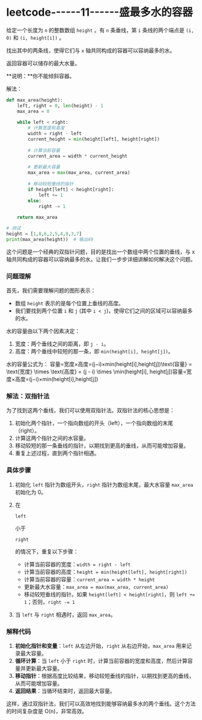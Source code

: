 # leetcode------11------盛最多水的容器

给定一个长度为 `n` 的整数数组 `height` 。有 `n` 条垂线，第 `i` 条线的两个端点是 `(i, 0)` 和 `(i, height[i])` 。

找出其中的两条线，使得它们与 `x` 轴共同构成的容器可以容纳最多的水。

返回容器可以储存的最大水量。

**说明：**你不能倾斜容器。



解法：

```python
def max_area(height):
    left, right = 0, len(height) - 1
    max_area = 0
    
    while left < right:
        # 计算宽度和高度
        width = right - left
        current_height = min(height[left], height[right])
        
        # 计算当前容量
        current_area = width * current_height
        
        # 更新最大容量
        max_area = max(max_area, current_area)
        
        # 移动较短垂线的指针
        if height[left] < height[right]:
            left += 1
        else:
            right -= 1
    
    return max_area

# 测试
height = [1,8,6,2,5,4,8,3,7]
print(max_area(height))  # 输出49

```



这个问题是一个经典的双指针问题，目的是找出一个数组中两个位置的垂线，与 x 轴共同构成的容器可以容纳最多的水。让我们一步步详细讲解如何解决这个问题。

### 问题理解

首先，我们需要理解问题的图形表示：

- 数组 `height` 表示的是每个位置上垂线的高度。
- 我们要找到两个位置 `i` 和 `j` (其中 `i < j`)，使得它们之间的区域可以容纳最多的水。

水的容量由以下两个因素决定：

1. 宽度：两个垂线之间的距离，即 `j - i`。
2. 高度：两个垂线中较短的那一条，即 `min(height[i], height[j])`。

水的容量公式为： 容量=宽度×高度=(j−i)×min⁡(height[i],height[j])\text{容量} = \text{宽度} \times \text{高度} = (j - i) \times \min(height[i], height[j])容量=宽度×高度=(j−i)×min(height[i],height[j])

### 解法：双指针法

为了找到这两个垂线，我们可以使用双指针法。双指针法的核心思想是：

1. 初始化两个指针，一个指向数组的开头（left），一个指向数组的末尾（right）。
2. 计算这两个指针之间的水容量。
3. 移动较短的那一条垂线的指针，以期找到更高的垂线，从而可能增加容量。
4. 重复上述过程，直到两个指针相遇。

### 具体步骤

1. 初始化 `left` 指针为数组开头，`right` 指针为数组末尾，最大水容量 `max_area` 初始化为 0。

2. 在 

   ```
   left
   ```

    小于 

   ```
   right
   ```

    的情况下，重复以下步骤：

   - 计算当前容器的宽度：`width = right - left`
   - 计算当前容器的高度：`height = min(height[left], height[right])`
   - 计算当前容器的容量：`current_area = width * height`
   - 更新最大水容量：`max_area = max(max_area, current_area)`
   - 移动较短垂线的指针。如果 `height[left] < height[right]`，则 `left += 1`；否则，`right -= 1`

3. 当 `left` 与 `right` 相遇时，返回 `max_area`。





### 解释代码

1. **初始化指针和变量**：`left` 从左边开始，`right` 从右边开始，`max_area` 用来记录最大容量。
2. **循环计算**：当 `left` 小于 `right` 时，计算当前容器的宽度和高度，然后计算容量并更新最大容量。
3. **移动指针**：根据高度比较结果，移动较短垂线的指针，以期找到更高的垂线，从而可能增加容量。
4. **返回结果**：当循环结束时，返回最大容量。

这样，通过双指针法，我们可以高效地找到能够容纳最多水的两个垂线。这个方法的时间复杂度是 O(n)，非常高效。



